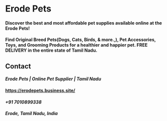 # **Erode Pets**

#### Discover the best and most affordable pet supplies available online at the Erode Pets!
#### Find Original Breed Pets(Dogs, Cats, Birds, & more.,), Pet Accessories, Toys, and Grooming Products for a healthier and happier pet. FREE DELIVERY in the entire state of Tamil Nadu.

## Contact
#### *Erode Pets | Online Pet Supplier | Tamil Nadu*
#### https://erodepets.business.site/
#### *+91 7010899338*
#### *Erode, Tamil Nadu, India*